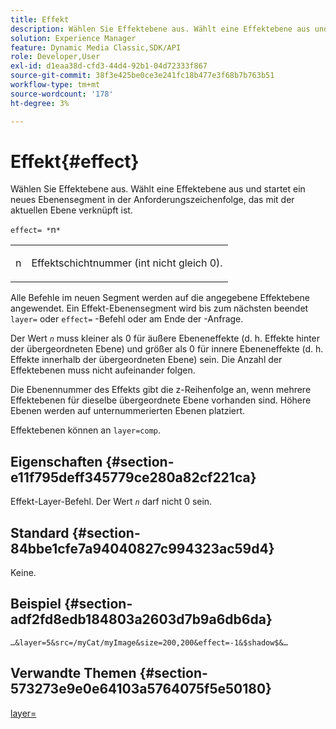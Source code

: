 ```yaml
---
title: Effekt
description: Wählen Sie Effektebene aus. Wählt eine Effektebene aus und startet ein neues Ebenensegment in der Anforderungszeichenfolge, das mit der aktuellen Ebene verknüpft ist.
solution: Experience Manager
feature: Dynamic Media Classic,SDK/API
role: Developer,User
exl-id: d1eaa38d-cfd3-44d4-92b1-04d72333f867
source-git-commit: 38f3e425be0ce3e241fc18b477e3f68b7b763b51
workflow-type: tm+mt
source-wordcount: '178'
ht-degree: 3%

---
```


# Effekt{#effect}

Wählen Sie Effektebene aus. Wählt eine Effektebene aus und startet ein neues Ebenensegment in der Anforderungszeichenfolge, das mit der aktuellen Ebene verknüpft ist.

`effect= *`n`*`

<table id="simpletable_C48DABF486604D2B9F3CBC1CD01AC76D"> 
 <tr class="strow"> 
  <td class="stentry"> <p><span class="codeph"> <span class="varname"> n</span></span> </p> </td> 
  <td class="stentry"> <p>Effektschichtnummer (int nicht gleich 0). </p></td> 
 </tr> 
</table>

Alle Befehle im neuen Segment werden auf die angegebene Effektebene angewendet. Ein Effekt-Ebenensegment wird bis zum nächsten beendet `layer=` oder `effect=` -Befehl oder am Ende der -Anfrage.

Der Wert *`n`* muss kleiner als 0 für äußere Ebeneneffekte (d. h. Effekte hinter der übergeordneten Ebene) und größer als 0 für innere Ebeneneffekte (d. h. Effekte innerhalb der übergeordneten Ebene) sein. Die Anzahl der Effektebenen muss nicht aufeinander folgen.

Die Ebenennummer des Effekts gibt die z-Reihenfolge an, wenn mehrere Effektebenen für dieselbe übergeordnete Ebene vorhanden sind. Höhere Ebenen werden auf unternummerierten Ebenen platziert.

Effektebenen können an `layer=comp`.

## Eigenschaften {#section-e11f795deff345779ce280a82cf221ca}

Effekt-Layer-Befehl. Der Wert *`n`* darf nicht 0 sein.

## Standard {#section-84bbe1cfe7a94040827c994323ac59d4}

Keine.

## Beispiel {#section-adf2fd8edb184803a2603d7b9a6db6da}

`…&layer=5&src=/myCat/myImage&size=200,200&effect=-1&$shadow$&…`

## Verwandte Themen {#section-573273e9e0e64103a5764075f5e50180}

[layer=](/help/aem-is-ir-api/is-api/http-ref/image-serving-api-ref/c-http-protocol-reference/c-command-reference/r-layer.md)

